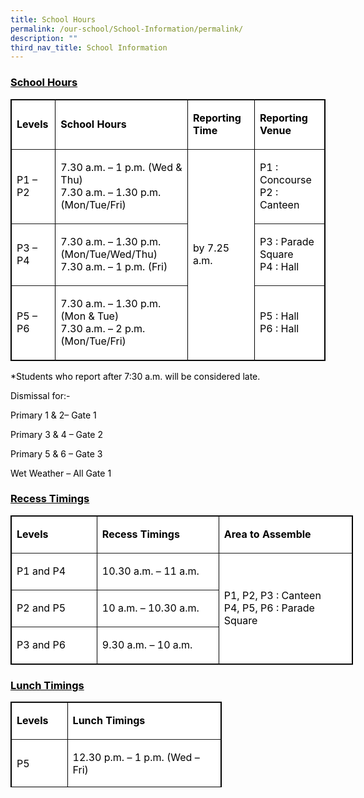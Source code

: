 ```yaml
---
title: School Hours
permalink: /our-school/School-Information/permalink/
description: ""
third_nav_title: School Information
---
```

<h3><span style="color: #000000;"><u>School Hours</u></span></h3>
<table style="border-style: solid; border-color: #000000; background-color: #ffffff;" border="1">
<tbody>
<tr>
<td style="width: 63px;">
<p><span style="color: #000000;"><strong>Levels</strong></span></p>
</td>
<td style="width: 326px;">
<p><span style="color: #000000;"><strong>School Hours</strong></span></p>
</td>
<td style="width: 133px;">
<p><span style="color: #000000;"><strong>Reporting Time</strong></span></p>
</td>
<td style="width: 135px;">
<p><span style="color: #000000;"><strong>Reporting Venue</strong></span></p>
</td>
</tr>
<tr>
<td style="width: 63px;">
<p><span style="color: #000000;">P1 &ndash; P2</span></p>
</td>
<td style="width: 326px;">
<p><span style="color: #000000;">7.30 a.m. &ndash; 1 p.m. (Wed &amp; Thu)</span><br /><span style="color: #000000;">7.30 a.m. &ndash; 1.30 p.m. (Mon/Tue/Fri)</span></p>
</td>
<td style="width: 133px;" rowspan="3">
<p><span style="color: #000000;">by 7.25 a.m.</span></p>
</td>
<td style="width: 135px;">
<p><span style="color: #000000;">P1 : Concourse</span><br /><span style="color: #000000;">P2 : Canteen</span></p>
</td>
</tr>
<tr>
<td style="width: 63px;">
<p><span style="color: #000000;">P3 &ndash; P4</span></p>
</td>
<td style="width: 326px;">
<p><span style="color: #000000;">7.30 a.m. &ndash; 1.30 p.m. (Mon/Tue/Wed/Thu)</span><br /><span style="color: #000000;">7.30 a.m. &ndash; 1 p.m. (Fri)</span></p>
</td>
<td style="width: 135px;">
<p><span style="color: #000000;">P3 : Parade Square</span><br /><span style="color: #000000;">P4 : Hall</span></p>
</td>
</tr>
<tr>
<td style="width: 63px;">
<p><span style="color: #000000;">P5 &ndash; P6</span></p>
</td>
<td style="width: 326px;">
<p><span style="color: #000000;">7.30 a.m. &ndash; 1.30 p.m. (Mon &amp; Tue)</span><br /><span style="color: #000000;">7.30 a.m. &ndash; 2 p.m. (Mon/Tue/Fri)</span></p>
</td>
<td style="width: 135px;">
<p><span style="color: #000000;">P5 : Hall</span><br /><span style="color: #000000;">P6 : Hall</span></p>
</td>
</tr>
</tbody>
</table>
<p><span style="color: #000000;">*Students who report after 7:30 a.m. will be considered late.</span></p>
<p><span style="color: #000000;">Dismissal for:-</span></p>
<p><span style="color: #000000;">Primary 1 &amp; 2&ndash; Gate 1</span></p>
<p><span style="color: #000000;">Primary 3 &amp; 4 &ndash; Gate 2</span></p>
<p><span style="color: #000000;">Primary 5 &amp; 6 &ndash; Gate 3</span></p>
<p><span style="color: #000000;">Wet Weather &ndash; All Gate 1</span></p>
<h3><span style="color: #000000;"><u>Recess Timings</u></span></h3>
<table style="border-style: solid; width: 548px; border-color: #000000; background-color: #ffffff;" border="1" width="548">
<tbody>
<tr>
<td width="132">
<p><span style="color: #000000;"><strong>Levels</strong></span></p>
</td>
<td width="198">
<p><span style="color: #000000;"><strong>Recess Timings</strong></span></p>
</td>
<td width="217">
<p><span style="color: #000000;"><strong>Area to Assemble</strong></span></p>
</td>
</tr>
<tr>
<td width="132">
<p><span style="color: #000000;">P1 and P4</span></p>
</td>
<td width="198">
<p><span style="color: #000000;">10.30 a.m. &ndash; 11 a.m.</span></p>
</td>
<td rowspan="3" width="217">
<p><span style="color: #000000;">P1, P2, P3 : Canteen</span><br /><span style="color: #000000;">P4, P5, P6 : Parade Square</span></p>
</td>
</tr>
<tr>
<td width="132">
<p><span style="color: #000000;">P2 and P5</span></p>
</td>
<td width="198">
<p><span style="color: #000000;">10 a.m. &ndash; 10.30 a.m.</span></p>
</td>
</tr>
<tr>
<td width="132">
<p><span style="color: #000000;">P3 and P6</span></p>
</td>
<td width="198">
<p><span style="color: #000000;">9.30 a.m. &ndash; 10 a.m.</span></p>
</td>
</tr>
</tbody>
</table>
<h3><span style="color: #000000;"><u>Lunch Timings</u></span></h3>
<table style="height: 137px; width: 338px; border-style: solid; border-color: #000000; background-color: #ffffff;" border="1" width="338">
<tbody>
<tr style="height: 45px;">
<td style="width: 75.0625px; height: 45px;">
<p><span style="color: #000000;"><strong>Levels</strong></span></p>
</td>
<td style="width: 246.938px; height: 45px;">
<p><span style="color: #000000;"><strong>Lunch Timings</strong></span></p>
</td>
</tr>
<tr style="height: 46px;">
<td style="width: 75.0625px; height: 46px;">
<p><span style="color: #000000;">P5</span></p>
</td>
<td style="width: 246.938px; height: 46px;">
<p><span style="color: #000000;">12.30 p.m. &ndash; 1 p.m. (Wed &ndash; Fri)</span></p>
</td>
</tr>
<tr style="height: 46px;">
<td style="width: 75.0625px; height: 46px;">
<p><span style="color: #000000;">P6</span></p>
</td>
<td style="width: 246.938px; height: 46px;">
<p><span style="color: #000000;">12 p.m. &ndash; 12.30 p.m. (Wed &ndash; Fri)</span></p>
</td>
</tr>
</tbody>
</table>
<p>&nbsp;</p>